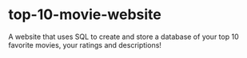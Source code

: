 # top-10-movie-website
A website that uses SQL to create and store a database of your top 10 favorite movies, your ratings and descriptions!
